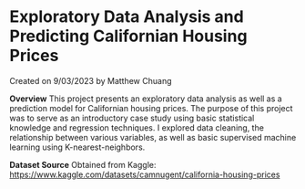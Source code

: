 # Exploratory Data Analysis and Predicting Californian Housing Prices

Created on 9/03/2023 by Matthew Chuang

**Overview**
This project presents an exploratory data analysis as well as a prediction model for Californian housing prices.
The purpose of this project was to serve as an introductory case study using basic statistical knowledge and regression techniques. 
I explored data cleaning, the relationship between various variables, as well as basic supervised machine learning using K-nearest-neighbors. 

**Dataset Source**
Obtained from Kaggle: 
https://www.kaggle.com/datasets/camnugent/california-housing-prices
